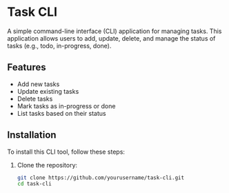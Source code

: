 # Task CLI

A simple command-line interface (CLI) application for managing tasks. This application allows users to add, update, delete, and manage the status of tasks (e.g., todo, in-progress, done).

## Features

- Add new tasks
- Update existing tasks
- Delete tasks
- Mark tasks as in-progress or done
- List tasks based on their status

## Installation

To install this CLI tool, follow these steps:

1. Clone the repository:
   ```bash
   git clone https://github.com/yourusername/task-cli.git
   cd task-cli